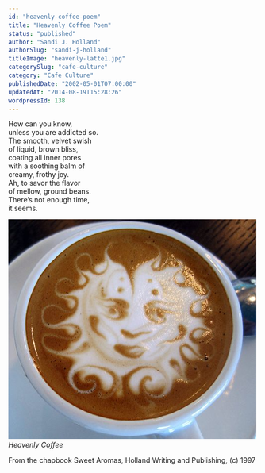 ```yaml
---
id: "heavenly-coffee-poem"
title: "Heavenly Coffee Poem"
status: "published"
author: "Sandi J. Holland"
authorSlug: "sandi-j-holland"
titleImage: "heavenly-latte1.jpg"
categorySlug: "cafe-culture"
category: "Cafe Culture"
publishedDate: "2002-05-01T07:00:00"
updatedAt: "2014-08-19T15:28:26"
wordpressId: 138
---
```


How can you know,  
unless you are addicted so.  
The smooth, velvet swish  
of liquid, brown bliss,  
coating all inner pores  
with a soothing balm of  
creamy, frothy joy.  
Ah, to savor the flavor  
of mellow, ground beans.  
There’s not enough time,  
it seems.

![heavenly latte art](heavenly-latte1.jpg)  
*Heavenly Coffee*

From the chapbook Sweet Aromas, Holland Writing and Publishing, (c) 1997
